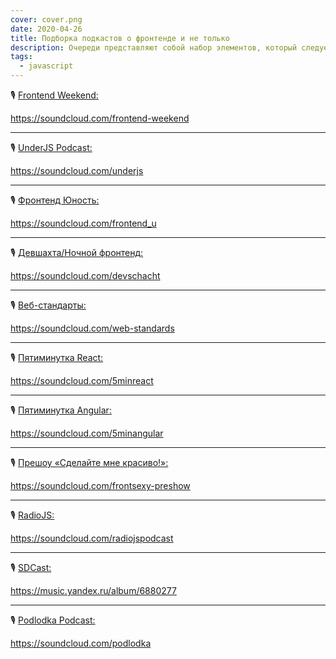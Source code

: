 ```yaml
---
cover: cover.png
date: 2020-04-26
title: Подборка подкастов о фронтенде и не только
description: Очереди представляют собой набор элементов, который следует правилу first-in-first-out («первым пришел-первым вышел») - сокращенно FIFO
tags:
  - javascript
---
```


🎙️ [Frontend Weekend:](https://frontendweekend.ml/)

https://soundcloud.com/frontend-weekend

___

🎙️ [UnderJS Podcast:](https://underjs.ru/)

https://soundcloud.com/underjs

___

🎙️ [Фронтенд Юность:](https://youknow.st/)

https://soundcloud.com/frontend_u

___

🎙️ [Девшахта/Ночной фронтенд:](https://twitter.com/devschacht)

https://soundcloud.com/devschacht

___

🎙️ [Веб-стандарты:](https://soundcloud.com/web-standards)

https://soundcloud.com/web-standards

___

🎙️ [Пятиминутка React:](https://5minreact.ru/)

https://soundcloud.com/5minreact

___

🎙️ [Пятиминутка Angular:](https://twitter.com/obenjiro)

https://soundcloud.com/5minangular

___

🎙️ [Прешоу «Сделайте мне красиво!»:](https://twitter.com/frontsexy)

https://soundcloud.com/frontsexy-preshow

___

🎙️ [RadioJS:](https://radiojs.ru/)

https://soundcloud.com/radiojspodcast

___

🎙️ [SDCast:](https://sdcast.ksdaemon.ru/feed/podcast/)

https://music.yandex.ru/album/6880277

___

🎙️ [Podlodka Podcast:](https://podlodka.io/)

https://soundcloud.com/podlodka
